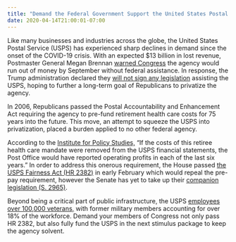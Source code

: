 ```yaml
---
title: "Demand the Federal Government Support the United States Postal Service"
date: 2020-04-14T21:00:01-07:00
---
```

Like many businesses and industries across the globe, the United States Postal Service (USPS) has experienced sharp declines in demand since the onset of the COVID-19 crisis. With an expected $13 billion in lost revenue, Postmaster General Megan Brennan [warned Congress](https://www.cnn.com/2020/04/10/politics/postal-service-congress-help/index.html) the agency would run out of money by September without federal assistance. In response, the Trump administration declared they [will not sign any legislation](https://www.washingtonpost.com/business/2020/04/11/post-office-bailout-trump/) assisting the USPS, hoping to further a long-term goal of Republicans to privatize the agency. 

In 2006, Republicans passed the Postal Accountability and Enhancement Act requiring the agency to pre-fund retirement health care costs for 75 years into the future.  This move, an attempt to squeeze the USPS into privatization, placed a burden applied to no other federal agency.

According to the [Institute for Policy Studies,]( https://ips-dc.org/how-congress-manufactured-a-postal-crisis-and-how-to-fix-it/) “If the costs of this retiree health care mandate were removed from the USPS financial statements, the Post Office would have reported operating profits in each of the last six years.” In order to address this onerous requirement, the House passed [the USPS Fairness Act (HR 2382)](https://www.congress.gov/bill/116th-congress/house-bill/2382) in early February which would repeal the pre-pay requirement, however the Senate has yet to take up their [companion legislation (S. 2965)](https://www.congress.gov/bill/116th-congress/senate-bill/2965).

Beyond being a critical part of public infrastructure, the USPS [employees over 100,000 veterans,](https://inequality.org/research/usps-veterans/) with former military members accounting for over 18% of the workforce. Demand your members of Congress not only pass HR 2382, but also fully fund the USPS in the next stimulus package to keep the agency solvent.
